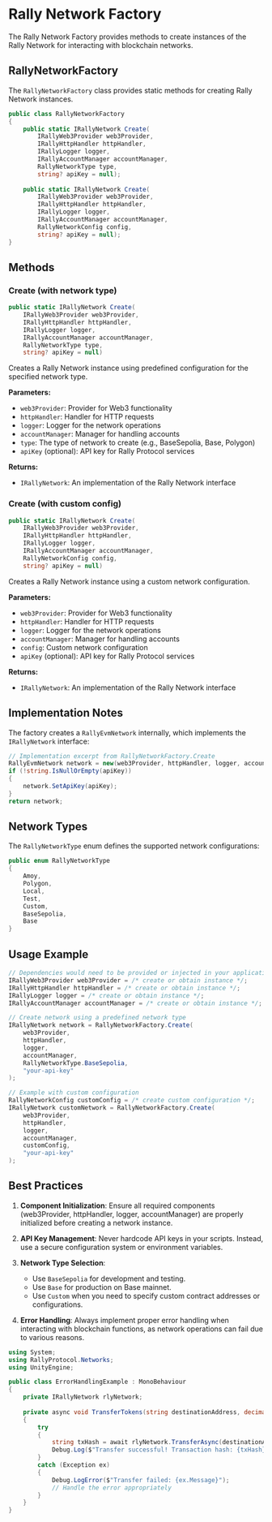 # Rally Network Factory

The Rally Network Factory provides methods to create instances of the Rally Network for interacting with blockchain networks.

## RallyNetworkFactory

The `RallyNetworkFactory` class provides static methods for creating Rally Network instances.

```csharp
public class RallyNetworkFactory
{
    public static IRallyNetwork Create(
        IRallyWeb3Provider web3Provider, 
        IRallyHttpHandler httpHandler, 
        IRallyLogger logger, 
        IRallyAccountManager accountManager, 
        RallyNetworkType type, 
        string? apiKey = null);
        
    public static IRallyNetwork Create(
        IRallyWeb3Provider web3Provider, 
        IRallyHttpHandler httpHandler, 
        IRallyLogger logger, 
        IRallyAccountManager accountManager, 
        RallyNetworkConfig config, 
        string? apiKey = null);
}
```

## Methods

### Create (with network type)

```csharp
public static IRallyNetwork Create(
    IRallyWeb3Provider web3Provider, 
    IRallyHttpHandler httpHandler, 
    IRallyLogger logger, 
    IRallyAccountManager accountManager, 
    RallyNetworkType type, 
    string? apiKey = null)
```

Creates a Rally Network instance using predefined configuration for the specified network type.

**Parameters:**

- `web3Provider`: Provider for Web3 functionality
- `httpHandler`: Handler for HTTP requests
- `logger`: Logger for the network operations
- `accountManager`: Manager for handling accounts
- `type`: The type of network to create (e.g., BaseSepolia, Base, Polygon)
- `apiKey` (optional): API key for Rally Protocol services

**Returns:**

- `IRallyNetwork`: An implementation of the Rally Network interface

### Create (with custom config)

```csharp
public static IRallyNetwork Create(
    IRallyWeb3Provider web3Provider, 
    IRallyHttpHandler httpHandler, 
    IRallyLogger logger, 
    IRallyAccountManager accountManager, 
    RallyNetworkConfig config, 
    string? apiKey = null)
```

Creates a Rally Network instance using a custom network configuration.

**Parameters:**

- `web3Provider`: Provider for Web3 functionality
- `httpHandler`: Handler for HTTP requests
- `logger`: Logger for the network operations
- `accountManager`: Manager for handling accounts
- `config`: Custom network configuration
- `apiKey` (optional): API key for Rally Protocol services

**Returns:**

- `IRallyNetwork`: An implementation of the Rally Network interface

## Implementation Notes

The factory creates a `RallyEvmNetwork` internally, which implements the `IRallyNetwork` interface:

```csharp
// Implementation excerpt from RallyNetworkFactory.Create
RallyEvmNetwork network = new(web3Provider, httpHandler, logger, accountManager, config);
if (!string.IsNullOrEmpty(apiKey))
{
    network.SetApiKey(apiKey);
}
return network;
```

## Network Types

The `RallyNetworkType` enum defines the supported network configurations:

```csharp
public enum RallyNetworkType
{
    Amoy,
    Polygon,
    Local,
    Test,
    Custom,
    BaseSepolia,
    Base
}
```

## Usage Example

```csharp
// Dependencies would need to be provided or injected in your application
IRallyWeb3Provider web3Provider = /* create or obtain instance */;
IRallyHttpHandler httpHandler = /* create or obtain instance */;
IRallyLogger logger = /* create or obtain instance */;
IRallyAccountManager accountManager = /* create or obtain instance */;

// Create network using a predefined network type
IRallyNetwork network = RallyNetworkFactory.Create(
    web3Provider,
    httpHandler,
    logger,
    accountManager,
    RallyNetworkType.BaseSepolia,
    "your-api-key"
);

// Example with custom configuration
RallyNetworkConfig customConfig = /* create custom configuration */;
IRallyNetwork customNetwork = RallyNetworkFactory.Create(
    web3Provider,
    httpHandler,
    logger,
    accountManager,
    customConfig,
    "your-api-key"
);
```

## Best Practices

1. **Component Initialization**: Ensure all required components (web3Provider, httpHandler, logger, accountManager) are properly initialized before creating a network instance.

2. **API Key Management**: Never hardcode API keys in your scripts. Instead, use a secure configuration system or environment variables.

3. **Network Type Selection**:
   - Use `BaseSepolia` for development and testing.
   - Use `Base` for production on Base mainnet.
   - Use `Custom` when you need to specify custom contract addresses or configurations.

4. **Error Handling**: Always implement proper error handling when interacting with blockchain functions, as network operations can fail due to various reasons.

```csharp
using System;
using RallyProtocol.Networks;
using UnityEngine;

public class ErrorHandlingExample : MonoBehaviour
{
    private IRallyNetwork rlyNetwork;
    
    private async void TransferTokens(string destinationAddress, decimal amount)
    {
        try
        {
            string txHash = await rlyNetwork.TransferAsync(destinationAddress, amount);
            Debug.Log($"Transfer successful! Transaction hash: {txHash}");
        }
        catch (Exception ex)
        {
            Debug.LogError($"Transfer failed: {ex.Message}");
            // Handle the error appropriately
        }
    }
}
```
